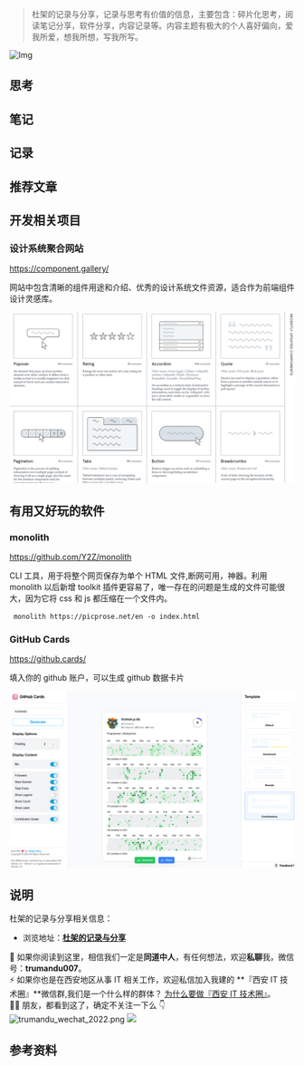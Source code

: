 > 杜架的记录与分享，记录与思考有价值的信息，主要包含：碎片化思考，阅读笔记分享，软件分享，内容记录等。内容主题有极大的个人喜好偏向，爱我所爱，想我所想，写我所写。

![Img]()

## 思考

## 笔记

## 记录

## 推荐文章

## 开发相关项目

### 设计系统聚合网站

https://component.gallery/

网站中包含清晰的组件用途和介绍、优秀的设计系统文件资源，适合作为前端组件设计灵感库。

![Img](/images/杜架的记录与分享%28015期%29.md/img-20250109094050.png)

## 有用又好玩的软件

### monolith

https://github.com/Y2Z/monolith

CLI 工具，用于将整个网页保存为单个 HTML 文件,断网可用，神器。利用 monolith 以后新增 toolkit 插件更容易了，唯一存在的问题是生成的文件可能很大，因为它将 css 和 js 都压缩在一个文件内。

```
 monolith https://picprose.net/en -o index.html
```

### GitHub Cards

https://github.cards/

填入你的 github 账户，可以生成 github 数据卡片

![Img](/images/杜架的记录与分享%28015期%29.md/img-20250109094745.png)

## 说明

杜架的记录与分享相关信息：

-   浏览地址：[**杜架的记录与分享**](http://blog.trumandu.top/categories/杜架的记录与分享/)

🙌 如果你阅读到这里，相信我们一定是**同道中人**，有任何想法，欢迎**私聊**我，微信号：**trumandu007**。<br />⚡️ 如果你也是在西安地区从事 IT 相关工作，欢迎私信加入我建的 **『西安 IT 技术圈』**微信群,我们是一个什么样的群体？ [为什么要做『西安 IT 技术圈』](https://mp.weixin.qq.com/s?__biz=MzI4NTMwNTQ5Mg==&mid=2247483684&idx=1&sn=4c1f96c16463601a7e220a06649f4cd3)。<br />👬🏻 朋友，都看到这了，确定不关注一下么 👇<br />
![trumandu_wechat_2022.png](http://static.trumandu.top/trumandu_wechat_2022.png)
![](https://static.trumandu.top/view_good_share.gif)

## 参考资料
